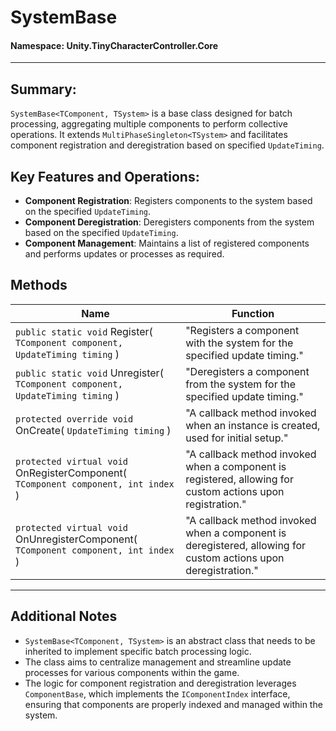 ﻿# SystemBase

#### **Namespace**: Unity.TinyCharacterController.Core
---

## Summary:
`SystemBase<TComponent, TSystem>` is a base class designed for batch processing, aggregating multiple components to perform collective operations. It extends `MultiPhaseSingleton<TSystem>` and facilitates component registration and deregistration based on specified `UpdateTiming`.

## Key Features and Operations:
- **Component Registration**: Registers components to the system based on the specified `UpdateTiming`.
- **Component Deregistration**: Deregisters components from the system based on the specified `UpdateTiming`.
- **Component Management**: Maintains a list of registered components and performs updates or processes as required.

## Methods
| Name | Function |
|------------------|------|
|  ``public static void`` Register( ``TComponent component, UpdateTiming timing`` )  | "Registers a component with the system for the specified update timing." |
|  ``public static void`` Unregister( ``TComponent component, UpdateTiming timing`` )  | "Deregisters a component from the system for the specified update timing." |
|  ``protected override void`` OnCreate( ``UpdateTiming timing`` )  | "A callback method invoked when an instance is created, used for initial setup." |
|  ``protected virtual void`` OnRegisterComponent( ``TComponent component, int index`` )  | "A callback method invoked when a component is registered, allowing for custom actions upon registration." |
|  ``protected virtual void`` OnUnregisterComponent( ``TComponent component, int index`` )  | "A callback method invoked when a component is deregistered, allowing for custom actions upon deregistration." |

---
## Additional Notes
- `SystemBase<TComponent, TSystem>` is an abstract class that needs to be inherited to implement specific batch processing logic.
- The class aims to centralize management and streamline update processes for various components within the game.
- The logic for component registration and deregistration leverages `ComponentBase`, which implements the `IComponentIndex` interface, ensuring that components are properly indexed and managed within the system.
